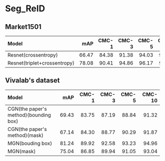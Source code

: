 # Seg_ReID 


## Market1501
| Model                       | mAP |CMC-1 | CMC-3 | CMC-5 | CMC-10 |
| :-------------------------- | ----------: | ----------: | ----------: | ----------: | ----------: | 
| Resnet(crossentropy)|   66.47 | 84.38 | 91.38 | 94.03 | 96.11
| Resnet(triplet+crossentropy)|   78.08  | 90.41 | 94.86 | 96.17 | 97.45 |


## Vivalab's dataset
| Model                       | mAP |CMC-1 | CMC-3 | CMC-5 | CMC-10 |
| :-------------------------- | ----------: | ----------: | ----------: | ----------: | ----------: | 
| CGN(the paper's method)(bounding box)|   69.43 | 83.75 | 87.19 | 88.84 | 91.32 |
| CGN(the paper's method)(mask)|  67.14 | 84.30|  88.77|  90.29|  91.87
| MGN(bouding box)            | 81.24 | 89.92 | 92.58 | 93.23 | 94.96 |
| MGN(mask)                   | 75.04 | 86.85|  89.94|  91.05|  93.04 |